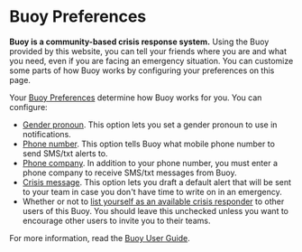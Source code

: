 # Buoy Preferences

**Buoy is a community-based crisis response system.** Using the Buoy provided by this website, you can tell your friends where you are and what you need, even if you are facing an emergency situation. You can customize some parts of how Buoy works by configuring your preferences on this page.

Your [Buoy Preferences](#buoy-preferences) determine how Buoy works for you. You can configure:

* [Gender pronoun](#buoy_gender_pronoun_possessive). This option lets you set a gender pronoun to use in notifications.
* [Phone number](#buoy_phone_number). This option tells Buoy what mobile phone number to send SMS/txt alerts to.
* [Phone company](#buoy_sms_provider). In addition to your phone number, you must enter a phone company to receive SMS/txt messages from Buoy.
* [Crisis message](#buoy_crisis_message). This option lets you draft a default alert that will be sent to your team in case you don't have time to write on in an emergency.
* Whether or not to [list yourself as an available crisis responder](#buoy_public_responder) to other users of this Buoy. You should leave this unchecked unless you want to encourage other users to invite you to their teams.

For more information, read the [Buoy User Guide](https://github.com/meitar/better-angels/wiki/Buoy-User-Guide).
